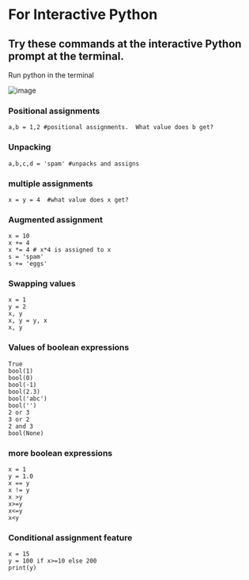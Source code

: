 # For Interactive Python 


## Try these commands at the interactive Python prompt at the terminal.
Run python in the terminal

![image](https://github.com/user-attachments/assets/c42ae306-252c-4e9b-85b9-09d1356ccadb)

### Positional assignments
```
a,b = 1,2 #positional assignments.  What value does b get?
```
### Unpacking
```
a,b,c,d = 'spam' #unpacks and assigns
```
### multiple assignments
```
x = y = 4  #what value does x get?
```
### Augmented assignment
```
x = 10
x += 4
x *= 4 # x*4 is assigned to x
s = 'spam'
s += 'eggs'
```
### Swapping values
```
x = 1
y = 2
x, y
x, y = y, x
x, y
```
### Values of boolean expressions
```
True
bool(1)
bool(0)
bool(-1)
bool(2.3)
bool('abc')
bool('')
2 or 3
3 or 2
2 and 3
bool(None)
```
### more boolean expressions 
```
x = 1
y = 1.0
x == y
x != y
x >y
x>=y
x<=y
x<y
```
### Conditional assignment feature
```
x = 15
y = 100 if x>=10 else 200  
print(y)
```
